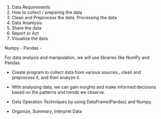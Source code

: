 1. Data Requirements
2. How to collect / preparing the data
3. Clean and Preprocess the data, Processing the data
4. Data Ananlysis
5. Share the data
6. Report or Act 
7. Visualize the data


Numpy - 
Pandas -

For data analysis and manipulation, we will use libraries like NumPy and Pandas.

- Create program to collect data from various sources., clean and preprocess it, and then analyze it.

- With analysing data, we can gain insights and make informed decisions based on the patterns and trends we observe.

- Data Operation Techniques by using DataFrame(Pandas) and Numpy.
- Organize, Summary, Interpret Data

